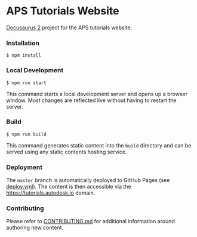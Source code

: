 # APS Tutorials Website

[Docusaurus 2](https://docusaurus.io/) project for the APS tutorials website.

### Installation

```
$ npm install
```

### Local Development

```
$ npm run start
```

This command starts a local development server and opens up a browser window. Most changes are reflected live without having to restart the server.

### Build

```
$ npm run build
```

This command generates static content into the `build` directory and can be served using any static contents hosting service.

### Deployment

The `master` branch is automatically deployed to GitHub Pages (see [deploy.yml](.github/workflows/deploy.yml)). The content is then accessible via the https://tutorials.autodesk.io domain.

### Contributing

Please refer to [CONTRIBUTING.md](./CONTRIBUTING.md) for additional information around authoring new content.
